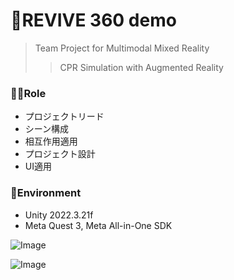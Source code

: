 # 💓REVIVE 360 demo 
> Team Project for Multimodal Mixed Reality 
>> CPR Simulation with Augmented Reality 

### 👩‍💻Role 
* プロジェクトリード
* シーン構成
* 相互作用適用
* プロジェクト設計
* UI適用 

### 📃Environment 
* Unity 2022.3.21f 
* Meta Quest 3, Meta All-in-One SDK


![Image](https://github.com/user-attachments/assets/70324e1e-4cfd-44fd-bcb9-cba5c2696920)

![Image](https://github.com/user-attachments/assets/37dfd86e-8163-4e34-991c-a1cfa5c10a56)
